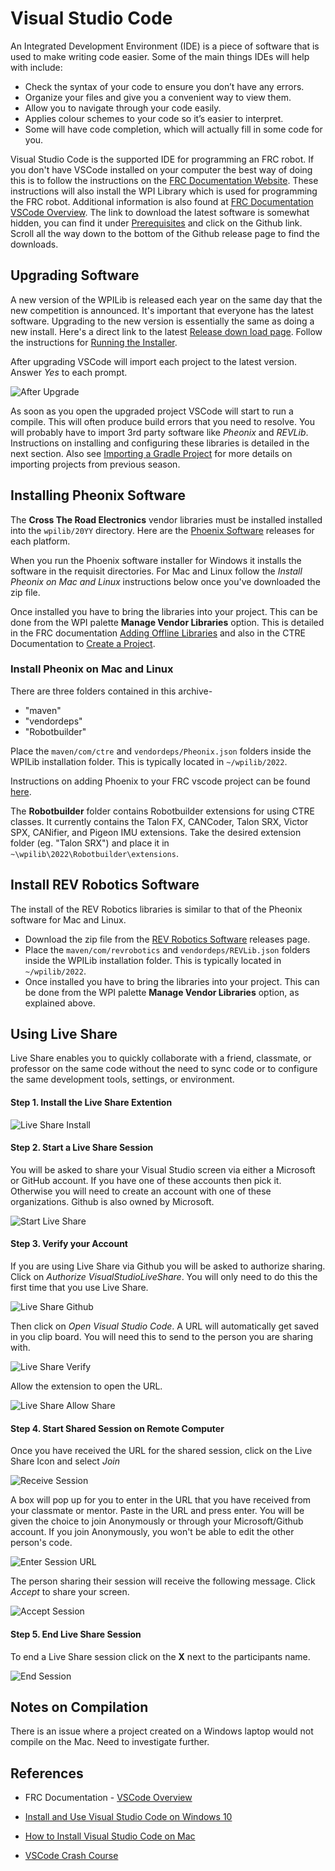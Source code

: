 # Visual Studio Code
An Integrated Development Environment (IDE) is a piece of software that is used to make writing code easier. Some of the main things IDEs will help with include: 

- Check the syntax of your code to ensure you don’t have any errors.
- Organize your files and give you a convenient way to view them.
- Allow you to navigate through your code easily.
- Applies colour schemes to your code so it’s easier to interpret.
- Some will have code completion, which will actually fill in some code for you. 

Visual Studio Code is the supported IDE for programming an FRC robot. If you don't have VSCode installed on your computer the best way of doing this is to follow the instructions on the [FRC Documentation Website](https://docs.wpilib.org/en/latest/docs/zero-to-robot/step-2/wpilib-setup.html). These instructions will also install the WPI Library which is used for programming the FRC robot. Additional information is also found at [FRC Documentation VSCode Overview](https://docs.wpilib.org/en/latest/docs/software/vscode-overview/index.html). The link to download the latest software is somewhat hidden, you can find it under [Prerequisites](https://docs.wpilib.org/en/latest/docs/zero-to-robot/step-2/wpilib-setup.html#prerequisites) and click on the Github link.  Scroll all the way down to the bottom of the Github release page to find the downloads.

## Upgrading Software
A new version of the WPILib is released each year on the same day that the new competition is announced. It's important that everyone has the latest software.  Upgrading to the new version is essentially the same as doing a new install.  Here's a direct link to the latest  [Release down load page](https://github.com/wpilibsuite/allwpilib/releases/tag/v2022.1.1).  Follow the instructions for [Running the Installer](https://docs.wpilib.org/en/latest/docs/zero-to-robot/step-2/wpilib-setup.html#running-the-installer).

After upgrading VSCode will import each project to the latest version.  Answer *Yes* to each prompt.

![After Upgrade](../images/FRCTools/FRCTools.011.jpeg)

As soon as you open the upgraded project VSCode will start to run a compile.  This will often produce build errors that you need to resolve. You will probably have to import 3rd party software like *Pheonix* and *REVLib*.  Instructions on installing and configuring these libraries is detailed in the next section. Also see [Importing a Gradle Project](https://docs.wpilib.org/en/stable/docs/software/vscode-overview/importing-gradle-project.html) for more details on importing projects from previous season.

## Installing Pheonix Software
The **Cross The Road Electronics** vendor libraries must be installed installed into the `wpilib/20YY` directory.  Here are the [Phoenix Software](https://store.ctr-electronics.com/software/) releases for each platform. 

When you run the Phoenix software installer for Windows it installs the software in the requisit directories.  For Mac and Linux follow the *Install Pheonix on Mac and Linux* instructions below once you've downloaded the zip file.

Once installed you have to bring the libraries into your project.  This can be done from the WPI palette **Manage Vendor Libraries** option.  This is detailed in the FRC documentation [Adding Offline Libraries](https://docs.wpilib.org/en/stable/docs/software/vscode-overview/3rd-party-libraries.html#adding-offline-libraries) and also in the CTRE Documentation to [Create a Project](https://docs.ctre-phoenix.com/en/latest/ch05a_CppJava.html).

### Install Pheonix on Mac and Linux
There are three folders contained in this archive-
- "maven"
- "vendordeps"
- "Robotbuilder"

Place the `maven/com/ctre` and `vendordeps/Pheonix.json` folders inside the WPILib installation folder.
This is typically located in `~/wpilib/2022`.

Instructions on adding Phoenix to your FRC vscode project can be found [here](https://phoenix-documentation.readthedocs.io/en/latest/ch05a_CppJava.html).

The **Robotbuilder** folder contains Robotbuilder extensions for using CTRE classes. It currently contains the Talon FX, CANCoder, Talon SRX, Victor SPX, CANifier, and Pigeon IMU extensions. Take the desired extension folder (eg. "Talon SRX") and place it in `~\wpilib\2022\Robotbuilder\extensions`.

## Install REV Robotics Software
The install of the REV Robotics libraries is similar to that of the Pheonix software for Mac and Linux.  
- Download the zip file from the [REV Robotics Software](https://docs.revrobotics.com/sparkmax/software-resources/spark-max-api-information#c++-and-java) releases page.
- Place the `maven/com/revrobotics` and `vendordeps/REVLib.json` folders inside the WPILib installation folder. This is typically located in `~/wpilib/2022`.
- Once installed you have to bring the libraries into your project.  This can be done from the WPI palette **Manage Vendor Libraries** option, as explained above.

## Using Live Share
Live Share enables you to quickly collaborate with a friend, classmate, or professor on the same code without the need to sync code or to configure the same development tools, settings, or environment.

#### Step 1. Install the Live Share Extention

![Live Share Install](../images/Tools/LiveShareInstall.png)

#### Step 2. Start a Live Share Session

You will be asked to share your Visual Studio screen via either a Microsoft or GitHub account. If you have one of these accounts then pick it.  Otherwise you will need to create an account with one of these organizations.  Github is also owned by Microsoft.

![Start Live Share](../images/FRCTools/FRCTools.009.jpeg)

#### Step 3. Verify your Account

If you are using Live Share via Github you will be asked to authorize sharing.  Click on <i>Authorize VisualStudioLiveShare</i>.  You will only need to do this the first time that you use Live Share.

![Live Share Github](../images/Tools/LSUseGithub.png)

Then click on <i>Open Visual Studio Code</i>.  A URL will automatically get saved in you clip board. You will need this to send to the person you are sharing with.

![Live Share Verify](../images/Tools/LSVerifyGithub.png)

Allow the extension to open the URL.

![Live Share Allow Share](../images/Tools/LSAllowShare.png)

#### Step 4. Start Shared Session on Remote Computer
Once you have received the URL for the shared session, click on the Live Share Icon and select <i>Join</i>

![Receive Session](../images/Tools/LSStartSession.png)

A box will pop up for you to enter in the URL that you have received from your classmate or mentor. Paste in the URL and press enter.  You will be given the choice to join Anonymously or through your Microsoft/Github account.  If you join Anonymously, you won't be able to edit the other person's code.

![Enter Session URL](../images/Tools/LSJoin.png)

The person sharing their session will receive the following message.  Click <i>Accept</i> to share your screen.

![Accept Session](../images/Tools/LSAcceptSession.png)

#### Step 5. End Live Share Session
To end a Live Share session click on the **X** next to the participants name.

![End Session](../images/Tools/LSEndSession.png)

## Notes on Compilation
There is an issue where a project created on a Windows laptop would not compile on the Mac.  Need to investigate further.

## References

- FRC Documentation - [VSCode Overview](https://docs.wpilib.org/en/latest/docs/software/vscode-overview/index.html)

- [Install and Use Visual Studio Code on Windows 10](https://www.youtube.com/watch?v=MlIzFUI1QGA)

- [How to Install Visual Studio Code on Mac](https://www.youtube.com/watch?v=tCfbi5PF1y0)

- [VSCode Crash Course](https://www.youtube.com/watch?v=WPqXP_kLzpo)

<!-- <h3><span style="float:left">
<a href="../index">Home</a></span> -->